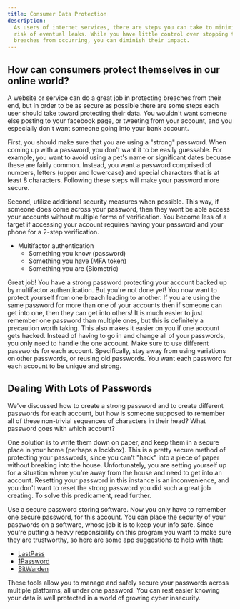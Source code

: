 ```yaml
---
title: Consumer Data Protection
description:
  As users of internet services, there are steps you can take to minimize the
  risk of eventual leaks. While you have little control over stopping the
  breaches from occurring, you can diminish their impact.
---
```


## How can consumers protect themselves in our online world?

A website or service can do a great job in protecting breaches from their end, but in order to be as secure as possible there are some steps each user should take toward protecting their data. You wouldn't want someone else posting to your facebook page, or tweeting from your account, and you especially don't want someone going into your bank account.

First, you should make sure that you are using a "strong" password. When coming up with a password, you don't want it to be easily guessable. For example, you want to avoid using a pet's name or significant dates becuase these are fairly common.  Instead, you want a password comprised of numbers, letters (upper and lowercase) and special characters that is at least 8 characters. Following these steps will make your password more secure.

Second, utilize additional security measures when possible. This way, if someone does come across your password, then they wont be able access your accounts without multiple forms of verification. You become less of a target if accessing your account requires having your password and your phone for a 2-step verification.

* Multifactor authentication
    * Something you know (password)
    * Something you have (MFA token)
    * Something you are (Biometric)

Great job! You have a strong password protecting your account backed up by multifactor authentication. But you're not done yet! You now want to protect yourself from one breach leading to another. If you are using the same password for more than one of your accounts then if someone can get into one, then they can get into others! It is much easier to just remember one password than multiple ones, but this is definitely a precaution worth taking. This also makes it easier on you if one account gets hacked. Instead of having to go in and change all of your passwords, you only need to handle the one account. Make sure to use different passwords for each account. Specifically, stay away from using variations on other passwords, or reusing old passwords. You want each password for each account to be unique and strong.

## Dealing With Lots of Passwords

We've discussed how to create a strong password and to create different passwords for each account, but how is someone supposed to remember all of these non-trivial sequences of characters in their head? What password goes with which account?

One solution is to write them down on paper, and keep them in a secure place in your home (perhaps a lockbox). This is a pretty secure method of protecting your passwords, since you can't "hack" into a piece of paper without breaking into the house. Unfortunately, you are setting yourself up for a situation where you're away from the house and need to get into an account. Resetting your password in this instance is an inconvenience, and you don't want to reset the strong password you did such a great job creating. To solve this predicament, read further.

Use a secure password storing software. Now you only have to remember one secure password, for this account. You can place the security of your passwords on a software, whose job it is to keep your info safe. Since you're putting a heavy responsibility on this program you want to make sure they are trustworthy, so here are some app suggestions to help with that:

* [LastPass](https://www.lastpass.com/)
* [1Password](https://1password.com/)
* [BitWarden](https://bitwarden.com/)

These tools allow you to manage and safely secure your passwords across multiple platforms, all under one password. You can rest easier knowing your data is well protected in a world of growing cyber insecurity.
